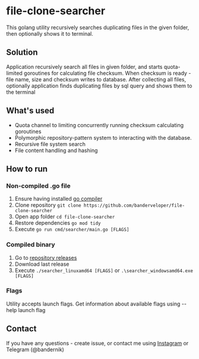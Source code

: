 # file-clone-searcher

This golang utility recursively searches duplicating files in the given folder, then optionally shows it to terminal.

## Solution
Application recursively search all files in given folder, and starts quota-limited goroutines for calculating file checksum. When checksum is ready - file name, size and checksum writes to database. After collecting all files, optionally application finds duplicating files by sql query and shows them to the terminal

## What's used
- Quota channel to limiting concurrently running checksum calculating goroutines
- Polymorphic repository-pattern system to interacting with the database.
- Recursive file system search
- File content handling and hashing

## How to run

### Non-compiled .go file
1. Ensure having installed [go compiler](https://go.dev/dl/)
2. Clone repository ```git clone https://github.com/banderveloper/file-clone-searcher```
3. Open app folder ```cd file-clone-searcher```
4. Restore dependencies ```go mod tidy```
5. Execute ```go run cmd/searcher/main.go [FLAGS]```

### Compiled binary
1. Go to [repository releases](https://github.com/banderveloper/file-clone-searcher/releases)
2. Download last release
3. Execute ```./searcher_linuxamd64 [FLAGS]```  or  ```.\searcher_windowsamd64.exe [FLAGS]```

### Flags
Utility accepts launch flags. Get information about available flags using --help launch flag 

## Contact
If you have any questions - create issue, or contact me using [Instagram](https://www.instagram.com/banderveloper) or Telegram (@bandernik)
